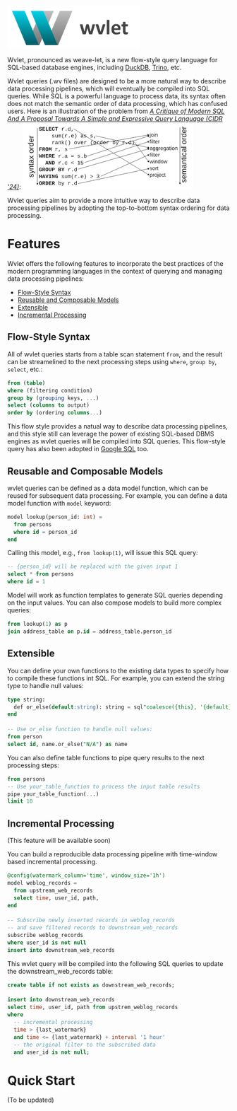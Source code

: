 ![wvlet](logos/wvlet-banner-300.png)

Wvlet, pronounced as weave-let, is a new flow-style query language for SQL-based database engines, including [DuckDB](https://duckdb.org/), [Trino](https://trino.io/), etc.

Wvlet queries (.wv files) are designed to be a more natural way to describe data processing pipelines, which will eventually be compiled into SQL queries. While SQL is a powerful language to process data, its syntax often does not match the semantic order of data processing, which has confused users. Here is an illustration of the problem from _[A Critique of Modern SQL And A Proposal Towards A Simple and Expressive Query Language (CIDR '24)](https://www.cidrdb.org/cidr2024/papers/p48-neumann.pdf)_:
![semantic-order](docs/img/sql-semantic-order.png)

Wvlet queries aim to provide a more intuitive way to describe data processing pipelines by adopting the top-to-bottom syntax ordering for data processing.

# Features

Wvlet offers the following features to incorporate the best practices of the modern programming languages in the context of querying and managing data processing pipelines:

- [Flow-Style Syntax](#flow-style-syntax)
- [Reusable and Composable Models](#reusable-and-composable-models)
- [Extensible](#extensible)
- [Incremental Processing](#incremental-processing)

## Flow-Style Syntax

All of wvlet queries starts from a table scan statement `from`, and the result can be streamelined to the next processing steps using `where`, `group by`, `select`, etc.:
```sql
from (table)
where (filtering condition)
group by (grouping keys, ...)
select (columns to output)
order by (ordering columns...)
```
This flow style provides a natual way to describe data processing pipelines, and this style still can leverage the power of existing SQL-based DBMS engines as wvlet queries will be compiled into SQL queries. This flow-style query has also been adopted in [Google SQL](https://research.google/pubs/sql-has-problems-we-can-fix-them-pipe-syntax-in-sql/) too.

## Reusable and Composable Models

wvlet queries can be defined as a data model function, which can be reused for subsequent data processing. For example, you can define a data model function with `model` keyword:
```sql
model lookup(person_id: int) =
  from persons
  where id = person_id
end
```

Calling this model, e.g., `from lookup(1)`, will issue this SQL query:
```sql
-- {person_id} will be replaced with the given input 1
select * from persons
where id = 1
```
Model will work as function templates to generate SQL queries depending on the input values. You can also compose models to build more complex queries:
```sql
from lookup(1) as p
join address_table on p.id = address_table.person_id
```

## Extensible

You can define your own functions to the existing data types to specify how to compile these functions int SQL. For example, you can extend the string type to handle null values:

```sql
type string:
  def or_else(default:string): string = sql"coalesce({this}, '{default}')"
end

-- Use or_else function to handle null values:
from person
select id, name.or_else("N/A") as name
```

You can also define table functions to pipe query results to the next processing steps:
```sql
from persons
-- Use your_table_function to process the input table results
pipe your_table_function(...)
limit 10
```

## Incremental Processing

(This feature will be available soon)

You can build a reproducible data processing pipeline with time-window based incremental processing.

```sql
@config(watermark_column='time', window_size='1h')
model weblog_records =
  from upstream_web_records
  select time, user_id, path,
end

-- Subscribe newly inserted records in weblog_records
-- and save filtered records to downstream_web_records
subscribe weblog_records
where user_id is not null
insert into downstream_web_records
```

This wvlet query will be compiled into the following SQL queries to update the downstream_web_records table:
```sql
create table if not exists as downstream_web_records;

insert into downstream_web_records
select time, user_id, path from upstrem_weblog_records
where
  -- incremental processing
  time > {last_watermark}
  and time <= {last_watermark} + interval '1 hour'
  -- the original filter to the subscribed data
  and user_id is not null;
```

# Quick Start

(To be updated)
